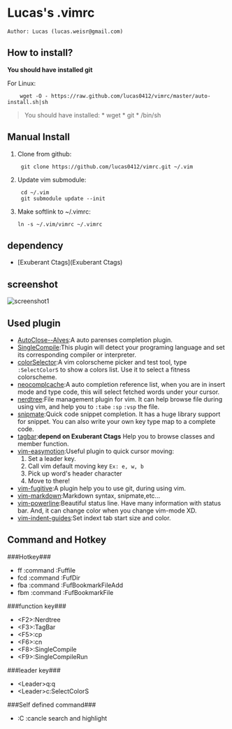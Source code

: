 Lucas's .vimrc
==============
`Author: Lucas (lucas.weisr@gmail.com)`

How to install?
---------------
**You should have installed git**

For Linux:

    	wget -O - https://raw.github.com/lucas0412/vimrc/master/auto-install.sh|sh

> You should have installed:
>     * wget
>     * git
>     * /bin/sh

Manual Install
--------------

1. Clone from github:

    	git clone https://github.com/lucas0412/vimrc.git ~/.vim

2. Update vim submodule:

    	cd ~/.vim
     	git submodule update --init

3.  Make softlink to ~/.vimrc:

    	ln -s ~/.vim/vimrc ~/.vimrc

dependency
--------------------

* [Exuberant Ctags](Exuberant Ctags)

screenshot
--------------------

![screenshot1](https://raw.github.com/lucas0412/vimrc/master/screenshot/screenshot.png)

Used plugin
-----------

* [AutoClose--Alves](https://github.com/vim-scripts/AutoClose--Alves):A auto parenses completion plugin.
* [SingleCompile](SingleCompile):This plugin will detect your programing language and set its corresponding compiler or interpreter.
* [colorSelector](https://github.com/c9s/colorselector.vim):A vim colorscheme picker and test tool, type `:SelectColorS` to show a colors list. Use it to select a fitness colorscheme.
* [neocomplcache](https://github.com/Shougo/neocomplcache):A auto completion reference list, when you are in insert mode and type code, this will select fetched words under your cursor.
* [nerdtree](https://github.com/scrooloose/nerdtree):File management plugin for vim. It can help browse file during using vim, and help you to `:tabe` `:sp` `:vsp` the file.
* [snipmate](https://github.com/msanders/snipmate.vim):Quick code snippet completion. It has a huge library support for snippet. You can also write your own key type map to a  complete code.
* [tagbar](https://github.com/majutsushi/tagbar):**depend on Exuberant Ctags** Help you to browse classes and member function.
* [vim-easymotion](https://github.com/Lokaltog/vim-easymotion):Useful plugin to quick cursor moving:
    1. Set a leader key.
    2. Call vim default moving key `Ex: e, w, b`
    3. Pick up word's header character
    4. Move to there!
* [vim-fugitive](https://github.com/tpope/vim-fugitive):A plugin help you to use git, during using vim.
* [vim-markdown](https://github.com/hallison/vim-markdown):Markdown syntax, snipmate,etc...
* [vim-powerline](https://github.com/Lokaltog/vim-powerline):Beautiful status line. Have many information with status bar. And, it can change color when you change vim-mode XD.
* [vim-indent-guides](ihttps://github.com/nathanaelkane/vim-indent-guides):Set indext tab start size and color.

Command and Hotkey
--------------------

###Hotkey###
* ff    :command :Fuffile
* fcd   :command :FufDir
* fba   :command :FufBookmarkFileAdd
* fbm   :command :FufBookmarkFile

###function key###

* \<F2\>:Nerdtree
* \<F3\>:TagBar
* \<F5\>:cp<CR>
* \<F6\>:cn<CR>
* \<F8\>:SingleCompile
* \<F9\>:SingleCompileRun

###leader key###

* \<Leader\>q:q
* \<Leader\>c:SelectColorS

###Self defined command###

* :C :cancle search and highlight

